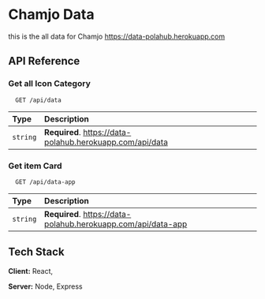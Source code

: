 # Chamjo Data

this is the all data for Chamjo https://data-polahub.herokuapp.com

## API Reference

### Get all Icon Category

```http
  GET /api/data
```

| Type     | Description                                               |
| :------- | :-------------------------------------------------------- |
| `string` | **Required**. https://data-polahub.herokuapp.com/api/data |

### Get item Card

```http
  GET /api/data-app
```

| Type     | Description                                                   |
| :------- | :------------------------------------------------------------ |
| `string` | **Required**. https://data-polahub.herokuapp.com/api/data-app |

## Tech Stack

**Client:** React,

**Server:** Node, Express
